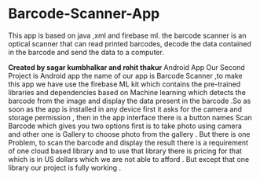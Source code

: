 # Barcode-Scanner-App
This app is based on java ,xml and firebase ml.  the barcode scanner is an optical scanner that can read printed barcodes, decode the data contained in the barcode and send the data to a computer.

**Created by sagar kumbhalkar and rohit thakur**
Android App
Our Second Project is Android app the name of our app is Barcode Scanner  ,to make this app we have use the firebase ML kit which contains the pre-trained libraries and dependencies based on Machine learning  which detects the barcode from the image and display the data present in the barcode .So as soon as the app is installed in any device first it asks for the camera and storage permission , then in the app interface there is a button names Scan Barcode which gives you two options first is to take photo using camera and other one is Gallery to choose photo from the gallery . But there is one Problem, to scan the barcode and display the result there is a requirement of one cloud based library and to use that library there is pricing for that which is in US dollars which we are not able to afford . But except that one library our project is fully working .
